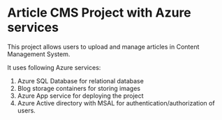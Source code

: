 # Article CMS Project with Azure services

This project allows users to upload and manage articles in Content Management System. 

It uses following Azure services:

1. Azure SQL Database for relational database
2. Blog storage containers for storing images
3. Azure App service for deploying the project
4. Azure Active directory with MSAL for authentication/authorization of users.